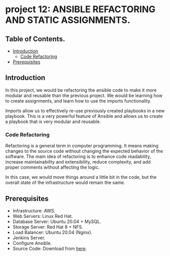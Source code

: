# project 12: ANSIBLE REFACTORING AND STATIC ASSIGNMENTS.

## Table of Contents.
- [Introduction](#introduction)
    - [Code Refactoring](#code-refactoring)
- [Prerequisites](#prerequisites)


## Introduction
In this project, we would be refactoring the ansible code to make it more modular and reusable than the previous project. We would be learning how to create assignments, and learn how to use the imports functionality.

Imports allow us to effectively re-use previously created playbooks in a new playbook. This is a very powerful feature of Ansible and allows us to create a playbook that is very modular and reusable.

### Code Refactoring
Refactoring is a general term in computer programming. It means making changes to the source code without changing the expected behavior of the software. The main idea of refactoring is to enhance code readability, increase maintainability and extensibility, reduce complexity, and add proper comments without affecting the logic.

In this case, we would move things around a little bit in the code, but the overall state of the infrastructure would remain the same.


## Prerequisites
- Infrastructure: AWS.
- Web Servers: Linux Red Hat.
- Database Server: Ubuntu 20.04 + MySQL.
- Storage Server: Red Hat 8 + NFS.
- Load Balancer: Ubuntu 20.04 (Nginx).
- Jenkins Server.
- Configure Ansible.
- Source Code: Download from <a href="https://github.com/manny-uncharted/ansible-config-mgt.git">here</a>.
